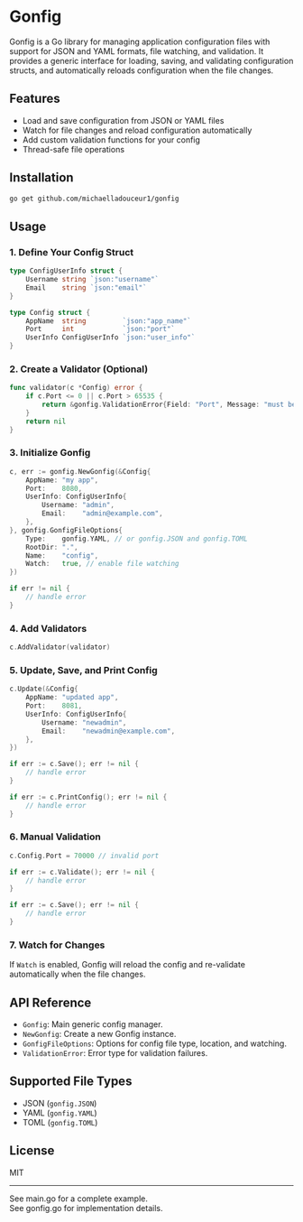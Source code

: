 # Gonfig

Gonfig is a Go library for managing application configuration files with support for JSON and YAML formats, file watching, and validation. It provides a generic interface for loading, saving, and validating configuration structs, and automatically reloads configuration when the file changes.

## Features

- Load and save configuration from JSON or YAML files
- Watch for file changes and reload configuration automatically
- Add custom validation functions for your config
- Thread-safe file operations

## Installation

```sh
go get github.com/michaelladouceur1/gonfig
```

## Usage

### 1. Define Your Config Struct

```go
type ConfigUserInfo struct {
    Username string `json:"username"`
    Email    string `json:"email"`
}

type Config struct {
    AppName  string         `json:"app_name"`
    Port     int            `json:"port"`
    UserInfo ConfigUserInfo `json:"user_info"`
}
```

### 2. Create a Validator (Optional)

```go
func validator(c *Config) error {
    if c.Port <= 0 || c.Port > 65535 {
        return &gonfig.ValidationError{Field: "Port", Message: "must be between 1 and 65535"}
    }
    return nil
}
```

### 3. Initialize Gonfig

```go
c, err := gonfig.NewGonfig(&Config{
    AppName: "my app",
    Port:    8080,
    UserInfo: ConfigUserInfo{
        Username: "admin",
        Email:    "admin@example.com",
    },
}, gonfig.GonfigFileOptions{
    Type:    gonfig.YAML, // or gonfig.JSON and gonfig.TOML
    RootDir: ".",
    Name:    "config",
    Watch:   true, // enable file watching
})

if err != nil {
    // handle error
}
```

### 4. Add Validators

```go
c.AddValidator(validator)
```

### 5. Update, Save, and Print Config

```go
c.Update(&Config{
    AppName: "updated app",
    Port:    8081,
    UserInfo: ConfigUserInfo{
        Username: "newadmin",
        Email:    "newadmin@example.com",
    },
})

if err := c.Save(); err != nil {
    // handle error
}

if err := c.PrintConfig(); err != nil {
    // handle error
}
```

### 6. Manual Validation

```go
c.Config.Port = 70000 // invalid port

if err := c.Validate(); err != nil {
    // handle error
}

if err := c.Save(); err != nil {
    // handle error
}
```

### 7. Watch for Changes

If `Watch` is enabled, Gonfig will reload the config and re-validate automatically when the file changes.

## API Reference

- `Gonfig`: Main generic config manager.
- `NewGonfig`: Create a new Gonfig instance.
- `GonfigFileOptions`: Options for config file type, location, and watching.
- `ValidationError`: Error type for validation failures.

## Supported File Types

- JSON (`gonfig.JSON`)
- YAML (`gonfig.YAML`)
- TOML (`gonfig.TOML`)

## License

MIT

---

See main.go for a complete example.  
See gonfig.go for implementation details.

